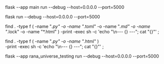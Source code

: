 flask --app main run --debug --host=0.0.0.0 --port=5000

flask run --debug --host=0.0.0.0 --port=5000



find . -type f \( -name "*.py" -o -name "*.toml" -o -name "*.md" -o -name "*.lock" -o -name "*.html" \) -print -exec sh -c 'echo "\n--- {} ---"; cat "{}"' \;


find . -type f \( -name "*.py" -o -name "*.html" \) \
-print -exec sh -c 'echo "\n--- {} ---"; cat "{}"' \;


flask --app rana_universe_testing run --debug --host=0.0.0.0 --port=5000
